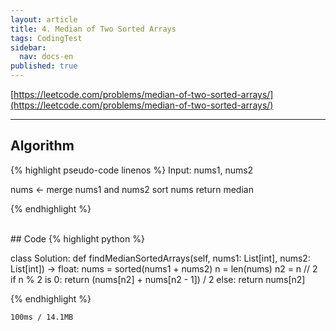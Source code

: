 ```yaml
---
layout: article
title: 4. Median of Two Sorted Arrays
tags: CodingTest
sidebar:
  nav: docs-en
published: true
---
```


[https://leetcode.com/problems/median-of-two-sorted-arrays/](https://leetcode.com/problems/median-of-two-sorted-arrays/)

<!--more-->

---

## Algorithm
{% highlight pseudo-code linenos %}
Input: nums1, nums2

nums ← merge nums1 and nums2
sort nums
return median

{% endhighlight %}

<br>
## Code
{% highlight python %}

class Solution:
    def findMedianSortedArrays(self, nums1: List[int], nums2: List[int]) -> float:
        nums = sorted(nums1 + nums2)
        n = len(nums)
        n2 = n // 2
        if n % 2 is 0:
          return (nums[n2] + nums[n2 - 1]) / 2
        else:
          return nums[n2]

{% endhighlight %}

    100ms / 14.1MB

